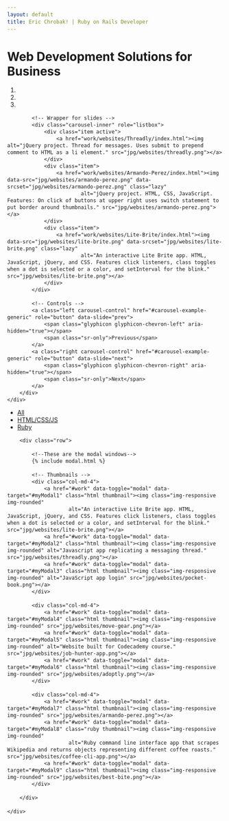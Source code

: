 ```yaml
---
layout: default
title: Eric Chrobak! | Ruby on Rails Developer
---
```


<!-- Project Showcase -->
<div class="jumbotron" id="home">
    <div class="container">
        <h1 class="intro">Web Development Solutions for Business</h1>
        <!--Slideshow-->
        <div id="carousel-example-generic" class="carousel slide" data-ride="carousel">
            <!-- Indicators -->
            <ol class="carousel-indicators">
                <li data-target="#carousel-example-generic" data-slide-to="0" class="active"></li>
                <li data-target="#carousel-example-generic" data-slide-to="1"></li>
                <li data-target="#carousel-example-generic" data-slide-to="2"></li>
            </ol>

            <!-- Wrapper for slides -->
            <div class="carousel-inner" role="listbox">
                <div class="item active">
                    <a href="work/websites/Threadly/index.html"><img alt="jQuery project. Thread for messages. Uses submit to prepend comment to HTML as a li element." src="jpg/websites/threadly.png"></a>
                </div>
                <div class="item">
                    <a href="work/websites/Armando-Perez/index.html"><img data-src="jpg/websites/armando-perez.png" data-srcset="jpg/websites/armando-perez.png" class="lazy"
                            alt="jQuery project. HTML, CSS, JavaScript. Features: On click of buttons at upper right uses switch statement to put border around thumbnails." src="jpg/websites/armando-perez.png"></a>
                </div>
                <div class="item">
                    <a href="work/websites/Lite-Brite/index.html"><img data-src="jpg/websites/lite-brite.png" data-srcset="jpg/websites/lite-brite.png" class="lazy"
                            alt="An interactive Lite Brite app. HTML, JavaScript, jQuery, and CSS. Features click listeners, class toggles when a dot is selected or a color, and setInterval for the blink." src="jpg/websites/lite-brite.png"></a>
                </div>
            </div>

            <!-- Controls -->
            <a class="left carousel-control" href="#carousel-example-generic" role="button" data-slide="prev">
                <span class="glyphicon glyphicon-chevron-left" aria-hidden="true"></span>
                <span class="sr-only">Previous</span>
            </a>
            <a class="right carousel-control" href="#carousel-example-generic" role="button" data-slide="next">
                <span class="glyphicon glyphicon-chevron-right" aria-hidden="true"></span>
                <span class="sr-only">Next</span>
            </a>
        </div>
    </div>
</div>
<!-- End Showcase -->

<!-- Supporting Section -->
<div class="supporting clearfix" id="work">
    <div class="container">
        <ul class="nav nav-pills" id="supporting-nav">
            <li class="nav-all active"><a href="#work">All</a></li>
            <li class="nav-html"><a href="#work">HTML/CSS/JS</a></li>
            <li class="nav-ruby"><a href="#work">Ruby</a></li>
        </ul>

        <div class="row">

            <!--These are the modal windows-->
            {% include modal.html %}

            <!-- Thumbnails -->
            <div class="col-md-4">
                <a href="#work" data-toggle="modal" data-target="#myModal1" class="html thumbnail"><img class="img-responsive img-rounded"
                        alt="An interactive Lite Brite app. HTML, JavaScript, jQuery, and CSS. Features click listeners, class toggles when a dot is selected or a color, and setInterval for the blink." src="jpg/websites/lite-brite.png"></a>
                <a href="#work" data-toggle="modal" data-target="#myModal2" class="html thumbnail"><img class="img-responsive img-rounded" alt="Javascript app replicating a messaging thread." src="jpg/websites/threadly.png"></a>
                <a href="#work" data-toggle="modal" data-target="#myModal3" class="html thumbnail"><img class="img-responsive img-rounded" alt="JavaScript app login" src="jpg/websites/pocket-book.png"></a>
            </div>

            <div class="col-md-4">
                <a href="#work" data-toggle="modal" data-target="#myModal4" class="html thumbnail"><img class="img-responsive img-rounded" src="jpg/websites/move-gear.png"></a>
                <a href="#work" data-toggle="modal" data-target="#myModal5" class="html thumbnail"><img class="img-responsive img-rounded" alt="Website built for Codecademy course." src="jpg/websites/job-hunter-app.png"></a>
                <a href="#work" data-toggle="modal" data-target="#myModal6" class="html thumbnail"><img class="img-responsive img-rounded" src="jpg/websites/adoptly.png"></a>
            </div>

            <div class="col-md-4">
                <a href="#work" data-toggle="modal" data-target="#myModal7" class="html thumbnail"><img class="img-responsive img-rounded" src="jpg/websites/armando-perez.png"></a>
                <a href="#work" data-toggle="modal" data-target="#myModal8" class="ruby thumbnail"><img class="img-responsive img-rounded"
                        alt="Ruby command line interface app that scrapes Wikipedia and returns objects representing different coffee roasts." src="jpg/websites/coffee-cli-app.png"></a>
                <a href="#work" data-toggle="modal" data-target="#myModal9" class="html thumbnail"><img class="img-responsive img-rounded" src="jpg/websites/best-bite.png"></a>
            </div>

        </div>

    </div>
</div>
<!--End Supporting-->
